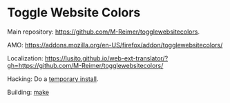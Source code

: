Toggle Website Colors
====================

Main repository: https://github.com/M-Reimer/togglewebsitecolors.

AMO: https://addons.mozilla.org/en-US/firefox/addon/togglewebsitecolors/

Localization: https://lusito.github.io/web-ext-translator/?gh=https://github.com/M-Reimer/togglewebsitecolors/

Hacking: Do a [temporary install](https://developer.mozilla.org/en-US/Add-ons/WebExtensions/Temporary_Installation_in_Firefox).

Building: [make](https://www.gnu.org/software/make/)
